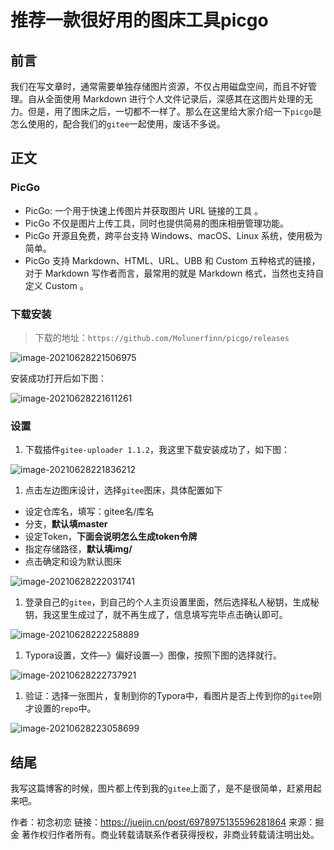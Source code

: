 
# 推荐一款很好用的图床工具picgo

## 前言

我们在写文章时，通常需要单独存储图片资源，不仅占用磁盘空间，而且不好管理。自从全面使用 Markdown 进行个人文件记录后，深感其在这图片处理的无力。但是，用了图床之后，一切都不一样了。那么在这里给大家介绍一下`picgo`是怎么使用的，配合我们的`gitee`一起使用，废话不多说。

## 正文

### PicGo

- PicGo: 一个用于快速上传图片并获取图片 URL 链接的工具 。
- PicGo 不仅是图片上传工具，同时也提供简易的图床相册管理功能。
- PicGo 开源且免费，跨平台支持 Windows、macOS、Linux 系统，使用极为简单。
- PicGo 支持 Markdown、HTML、URL、UBB 和 Custom 五种格式的链接，对于 Markdown 写作者而言，最常用的就是 Markdown 格式，当然也支持自定义 Custom 。

### 下载安装

> 下载的地址：`https://github.com/Molunerfinn/picgo/releases`

![image-20210628221506975](https://gitee.com/longsiping/blog-image/raw/master/img/picgo-gitee-7.awebp)

安装成功打开后如下图：

![image-20210628221611261](https://gitee.com/longsiping/blog-image/raw/master/img/picgo-gitee-6.awebp)

### 设置

1. 下载插件`gitee-uploader 1.1.2`，我这里下载安装成功了，如下图：

![image-20210628221836212](https://gitee.com/longsiping/blog-image/raw/master/img/picgo-gitee-5.awebp)

1. 点击左边图床设计，选择`gitee`图床，具体配置如下

- 设定仓库名，填写：gitee名/库名
- 分支，**默认填master**
- 设定Token，**下面会说明怎么生成token令牌**
- 指定存储路径，**默认填img/**
- 点击确定和设为默认图床

![image-20210628222031741](https://gitee.com/longsiping/blog-image/raw/master/img/picgo-gitee-4.awebp)

1. 登录自己的`gitee`，到自己的个人主页设置里面，然后选择私人秘钥，生成秘钥，我这里生成过了，就不再生成了，信息填写完毕点击确认即可。

![image-20210628222258889](https://gitee.com/longsiping/blog-image/raw/master/img/picgo-gitee-3.awebp)

1. Typora设置，文件—》偏好设置—》图像，按照下图的选择就行。

![image-20210628222737921](https://gitee.com/longsiping/blog-image/raw/master/img/picgo-gitee-2)

1. 验证：选择一张图片，复制到你的Typora中，看图片是否上传到你的`gitee`刚才设置的`repo`中。

![image-20210628223058699](https://gitee.com/longsiping/blog-image/raw/master/img/picgo-gitee-1)

## 结尾

我写这篇博客的时候，图片都上传到我的`gitee`上面了，是不是很简单，赶紧用起来吧。



作者：初念初恋
链接：https://juejin.cn/post/6978975135596281864
来源：掘金
著作权归作者所有。商业转载请联系作者获得授权，非商业转载请注明出处。

